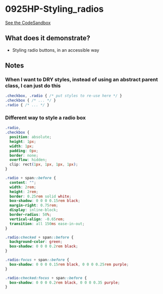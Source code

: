 # 0925HP-Styling_radios

[See the CodeSandbox](https://codesandbox.io/s/exciting-tharp-3fn0p?fontsize=14)

## What does it demonstrate?

* Styling radio buttons, in an accessible way

## Notes

### When I want to DRY styles, instead of using an abstract parent class, I can just do this

```css
.checkbox, .radio { /* put styles to re-use here */ } 
.checkbox { /* ... */ } 
.radio { /* ... */ }
```

### Different way to style a radio box

```css
.radio,
.checkbox {
  position: absolute;
  height: 1px;
  width: 1px;
  padding: 0px;
  border: none;
  overflow: hidden;
  clip: rect(1px, 1px, 1px, 1px);
}

.radio + span::before {
  content: "";
  width: 2rem;
  height: 2rem;
  border: 0.25rem solid white;
  box-shadow: 0 0 0 0.15rem black;
  margin-right: 0.75rem;
  display: inline-block;
  border-radius: 50%;
  vertical-align: -0.65rem;
  transition: all 150ms ease-in-out;
}

.radio:checked + span::before {
  background-color: green;
  box-shadow: 0 0 0 0.2rem black;
}

.radio:focus + span::before {
  box-shadow: 0 0 0 0.15rem black, 0 0 0 0.25rem purple;
}

.radio:checked:focus + span::before {
  box-shadow: 0 0 0 0.2rem black, 0 0 0 0.35 purple;
}
```